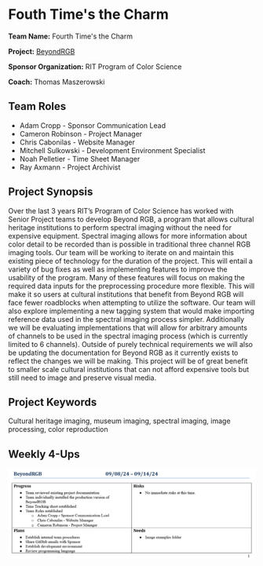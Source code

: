 # Fouth Time's the Charm

**Team Name:** Fourth Time's the Charm

**Project:** [BeyondRGB](https://github.com/BeyondRGB/Imaging-Art-beyond-RGB/)

**Sponsor Organization:** RIT Program of Color Science

**Coach:** Thomas Maszerowski

## Team Roles
* Adam Cropp - Sponsor Communication Lead
* Cameron Robinson - Project Manager
* Chris Cabonilas - Website Manager
* Mitchell Sulkowski - Development Environment Specialist
* Noah Pelletier - Time Sheet Manager
* Ray Axmann - Project Archivist

## Project Synopsis
Over the last 3 years RIT’s Program of Color Science has worked with Senior Project teams to develop Beyond RGB, a program that allows cultural heritage institutions to perform spectral imaging without the need for expensive equipment. Spectral imaging allows for more information about color detail to be recorded than is possible in traditional three channel RGB imaging tools. Our team will be working to iterate on and maintain this existing piece of technology for the duration of the project. This will entail a variety of bug fixes as well as implementing features to improve the usability of the program. Many of these features will focus on making the required data inputs for the preprocessing procedure more flexible. This will make it so users at cultural institutions that benefit from Beyond RGB will face fewer roadblocks when attempting to utilize the software. Our team will also explore implementing a new tagging system that would make importing reference data used in the spectral imaging process simpler. Additionally we will be evaluating implementations that will allow for arbitrary amounts of channels to be used in the spectral imaging process (which is currently limited to 6 channels). Outside of purely technical requirements we will also be updating the documentation for Beyond RGB as it currently exists to reflect the changes we will be making. This project will be of great benefit to smaller scale cultural institutions that can not afford expensive tools but still need to image and preserve visual media.

## Project Keywords
Cultural heritage imaging, museum imaging, spectral imaging, image processing, color reproduction

## Weekly 4-Ups
![4-Up for the week of 9-8-24](\4ups\4up_09-08-24.png)
